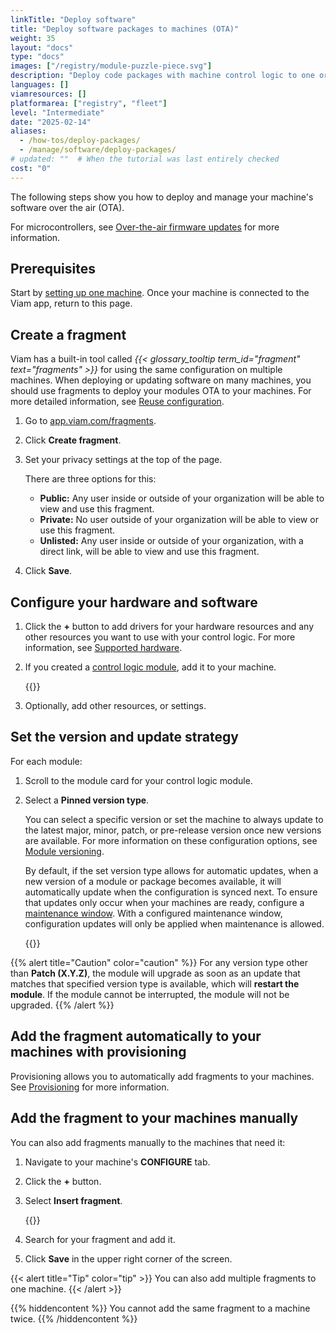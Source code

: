 ```yaml
---
linkTitle: "Deploy software"
title: "Deploy software packages to machines (OTA)"
weight: 35
layout: "docs"
type: "docs"
images: ["/registry/module-puzzle-piece.svg"]
description: "Deploy code packages with machine control logic to one or more machines."
languages: []
viamresources: []
platformarea: ["registry", "fleet"]
level: "Intermediate"
date: "2025-02-14"
aliases:
  - /how-tos/deploy-packages/
  - /manage/software/deploy-packages/
# updated: ""  # When the tutorial was last entirely checked
cost: "0"
---
```


The following steps show you how to deploy and manage your machine's software over the air (OTA).

For microcontrollers, see [Over-the-air firmware updates](/operate/get-started/other-hardware/micro-module/#over-the-air-updates) for more information.

## Prerequisites

Start by [setting up one machine](/operate/get-started/setup/).
Once your machine is connected to the Viam app, return to this page.

## Create a fragment

Viam has a built-in tool called _{{< glossary_tooltip term_id="fragment" text="fragments" >}}_ for using the same configuration on multiple machines.
When deploying or updating software on many machines, you should use fragments to deploy your modules OTA to your machines.
For more detailed information, see [Reuse configuration](/manage/fleet/reuse-configuration/).

1. Go to [app.viam.com/fragments](https://app.viam.com/fragments).
1. Click **Create fragment**.
1. Set your privacy settings at the top of the page.

   There are three options for this:

   - **Public:** Any user inside or outside of your organization will be able to view and use this fragment.
   - **Private:** No user outside of your organization will be able to view or use this fragment.
   - **Unlisted:** Any user inside or outside of your organization, with a direct link, will be able to view and use this fragment.

1. Click **Save**.

## Configure your hardware and software

1.  Click the **+** button to add drivers for your hardware resources and any other resources you want to use with your control logic.
    For more information, see [Supported hardware](/operate/get-started/supported-hardware/).
1.  If you created a [control logic module](/manage/software/control-logic/), add it to your machine.

    {{<imgproc src="/how-tos/deploy-packages/add-package.png" resize="800x" class="shadow" style="width: 500px" declaredimensions=true alt="Configuration builder UI">}}

1.  Optionally, add other resources, or settings.

## Set the version and update strategy

For each module:

1. Scroll to the module card for your control logic module.
1. Select a **Pinned version type**.

   You can select a specific version or set the machine to always update to the latest major, minor, patch, or pre-release version once new versions are available.
   For more information on these configuration options, see [Module versioning](/operate/reference/module-configuration/#module-versioning).

   By default, if the set version type allows for automatic updates, when a new version of a module or package becomes available, it will automatically update when the configuration is synced next.
   To ensure that updates only occur when your machines are ready, configure a [maintenance window](/operate/reference/viam-server/#maintenance-window). With a configured maintenance window, configuration updates will only be applied when maintenance is allowed.

   {{<imgproc src="/how-tos/deploy-packages/version.png" resize="800x" class="shadow" style="width: 500px" declaredimensions=true alt="Module card UI">}}

{{% alert title="Caution" color="caution" %}}
For any version type other than **Patch (X.Y.Z)**, the module will upgrade as soon as an update that matches that specified version type is available, which will **restart the module**.
If the module cannot be interrupted, the module will not be upgraded.
{{% /alert %}}

## Add the fragment automatically to your machines with provisioning

Provisioning allows you to automatically add fragments to your machines.
See [Provisioning](/manage/fleet/provision/setup/) for more information.

## Add the fragment to your machines manually

You can also add fragments manually to the machines that need it:

1. Navigate to your machine's **CONFIGURE** tab.
1. Click the **+** button.
1. Select **Insert fragment**.

   {{<imgproc src="/how-tos/deploy-packages/insert.png" resize="800x" class="fill imgzoom shadow" style="width: 250px" declaredimensions=true alt="Add fragment">}}

1. Search for your fragment and add it.
1. Click **Save** in the upper right corner of the screen.

{{< alert title="Tip" color="tip" >}}
You can also add multiple fragments to one machine.
{{< /alert >}}

{{% hiddencontent %}}
You cannot add the same fragment to a machine twice.
{{% /hiddencontent %}}
